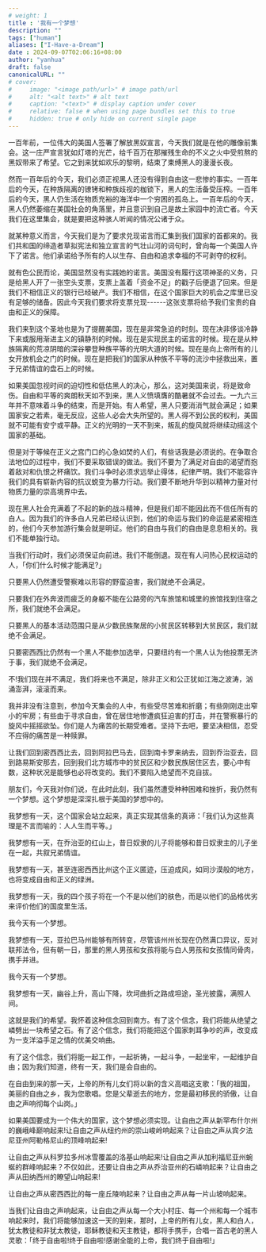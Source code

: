 ```yaml
---
# weight: 1
title : '我有一个梦想'
description: ""
tags: ["human"]
aliases: ["I-Have-a-Dream"]
date : 2024-09-07T02:06:16+08:00
author: "yanhua"
draft: false
canonicalURL: ""
# cover:
#     image: "<image path/url>" # image path/url
#     alt: "<alt text>" # alt text
#     caption: "<text>" # display caption under cover
#     relative: false # when using page bundles set this to true
#     hidden: true # only hide on current single page
---
```

一百年前，一位伟大的美国人签署了解放黑奴宣言，今天我们就是在他的雕像前集会。这一庄严宣言犹如灯塔的光芒，给千百万在那摧残生命的不义之火中受煎熬的黑奴带来了希望。它之到来犹如欢乐的黎明，结束了束缚黑人的漫漫长夜。

然而一百年后的今天，我们必须正视黑人还没有得到自由这一悲惨的事实。一百年后的今天，在种族隔离的镣铐和种族歧视的枷锁下，黑人的生活备受压榨。一百年后的今天，黑人仍生活在物质充裕的海洋中一个穷困的孤岛上。一百年后的今天，黑人仍然萎缩在美国社会的角落里，并且意识到自己是故土家园中的流亡者。今天我们在这里集会，就是要把这种骇人听闻的情况公诸于众。

就某种意义而言，今天我们是为了要求兑现诺言而汇集到我们国家的首都来的。我们共和国的缔造者草拟宪法和独立宣言的气壮山河的词句时，曾向每一个美国人许下了诺言。他们承诺给予所有的人以生存、自由和追求幸福的不可剥夺的权利。

就有色公民而论，美国显然没有实践她的诺言。美国没有履行这项神圣的义务，只是给黑人开了一张空头支票，支票上盖着「资金不足」的戳子后便退了回来。但是我们不相信正义的银行已经破产。我们不相信，在这个国家巨大的机会之库里已没有足够的储备。因此今天我们要求将支票兑现------这张支票将给予我们宝贵的自由和正义的保障。

我们来到这个圣地也是为了提醒美国，现在是非常急迫的时刻。现在决非侈谈冷静下来或服用渐进主义的镇静剂的时候。现在是实现民主的诺言的时候。现在是从种族隔离的荒凉阴暗的深谷攀登种族平等的光明大道的时候。现在是向上帝所有的儿女开放机会之门的时候。现在是把我们的国家从种族不平等的流沙中拯救出来，置于兄弟情谊的盘石上的时候。

如果美国忽视时间的迫切性和低估黑人的决心，那么，这对美国来说，将是致命伤。自由和平等的爽朗秋天如不到来，黑人义愤填膺的酷暑就不会过去。一九六三年并不意味着斗争的结束，而是开始。有人希望，黑人只要消消气就会满足；如果国家安之若素，毫无反应，这些人必会大失所望的。黑人得不到公民的权利，美国就不可能有安宁或平静。正义的光明的一天不到来，叛乱的旋风就将继续动摇这个国家的基础。

但是对于等候在正义之宫门口的心急如焚的人们，有些话我是必须说的。在争取合法地位的过程中，我们不要采取错误的做法。我们不要为了满足对自由的渴望而抱着敌对和仇恨之杯痛饮。我们斗争时必须求远举止得体，纪律严明。我们不能容许我们的具有崭新内容的抗议蜕变为暴力行动。我们要不断地升华到以精神力量对付物质力量的崇高境界中去。

现在黑人社会充满着了不起的新的战斗精神，但是我们却不能因此而不信任所有的白人。因为我们的许多白人兄弟已经认识到，他们的命运与我们的命运是紧密相连的，他们今天参加游行集会就是明证。他们的自由与我们的自由是息息相关的。我们不能单独行动。

当我们行动时，我们必须保证向前进。我们不能倒退。现在有人问热心民权运动的人，「你们什么时候才能满足?」

只要黑人仍然遭受警察难以形容的野蛮迫害，我们就绝不会满足。

只要我们在外奔波而疲乏的身躯不能在公路旁的汽车旅馆和城里的旅馆找到住宿之所，我们就绝不会满足。

只要黑人的基本活动范围只是从少数民族聚居的小贫民区转移到大贫民区，我们就绝不会满足。

只要密西西比仍然有一个黑人不能参加选举，只要纽约有一个黑人认为他投票无济于事，我们就绝不会满足。

不!我们现在并不满足，我们将来也不满足，除非正义和公正犹如江海之波涛，汹涌澎湃，滚滚而来。

我并非没有注意到，参加今天集会的人中，有些受尽苦难和折磨；有些刚刚走出窄小的牢房；有些由于寻求自由，曾在居住地惨遭疯狂迫害的打击，并在警察暴行的旋风中摇摇欲坠。你们是人为痛苦的长期受难者。坚持下去吧，要坚决相信，忍受不应得的痛苦是一种赎罪。

让我们回到密西西比去，回到阿拉巴马去，回到南卡罗来纳去，回到乔治亚去，回到路易斯安那去，回到我们北方城市中的贫民区和少数民族居住区去，要心中有数，这种状况是能够也必将改变的。我们不要陷入绝望而不克自拔。

朋友们，今天我对你们说，在此时此刻，我们虽然遭受种种困难和挫折，我仍然有一个梦想。这个梦想是深深扎根于美国的梦想中的。

我梦想有一天，这个国家会站立起来，真正实现其信条的真谛：「我们认为这些真理是不言而喻的：人人生而平等。」

我梦想有一天，在乔治亚的红山上，昔日奴隶的儿子将能够和昔日奴隶主的儿子坐在一起，共叙兄弟情谊。

我梦想有一天，甚至连密西西比州这个正义匿迹，压迫成风，如同沙漠般的地方，也将变成自由和正义的绿洲。

我梦想有一天，我的四个孩子将在一个不是以他们的肤色，而是以他们的品格优劣来评价他们的国度里生活。

我今天有一个梦想。

我梦想有一天，亚拉巴马州能够有所转变，尽管该州州长现在仍然满口异议，反对联邦法令，但有朝一日，那里的黑人男孩和女孩将能与白人男孩和女孩情同骨肉，携手并进。

我今天有一个梦想。

我梦想有一天，幽谷上升，高山下降，坎坷曲折之路成坦途，圣光披露，满照人间。

这就是我们的希望。我怀着这种信念回到南方。有了这个信念，我们将能从绝望之嶙劈出一块希望之石。有了这个信念，我们将能把这个国家刺耳争吵的声，改变成为一支洋溢手足之情的优美交响曲。

有了这个信念，我们将能一起工作，一起祈祷，一起斗争，一起坐牢，一起维护自由；因为我们知道，终有一天，我们是会自由的。

在自由到来的那一天，上帝的所有儿女们将以新的含义高唱这支歌：「我的祖国，美丽的自由之乡，我为您歌唱。您是父辈逝去的地方，您是最初移民的骄傲，让自由之声响彻每个山岗。」

如果美国要成为一个伟大的国家，这个梦想必须实现。让自由之声从新罕布什尔州的巍峨峰巅响起来!让自由之声从纽约州的崇山峻岭响起来？让自由之声从宾夕法尼亚州阿勒格尼山的顶峰响起来!

让自由之声从科罗拉多州冰雪覆盖的洛基山响起来!让自由之声从加利福尼亚州蜿蜒的群峰响起来？不仅如此，还要让自由之声从乔治亚州的石嶙响起来？让自由之声从田纳西州的瞭望山响起来!

让自由之声从密西西比的每一座丘陵响起来？让自由之声从每一片山坡响起来。

当我们让自由之声响起来，让自由之声从每一个大小村庄、每一个州和每一个城市响起来时，我们将能够加速这一天的到来，那时，上帝的所有儿女，黑人和白人，犹太教徒和非犹太教徒，耶稣教徒和天主教徒，都将手携手，合唱一首古老的黑人灵歌：「终于自由啦!终于自由啦!感谢全能的上帝，我们终于自由啦!」